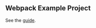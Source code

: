 ## Webpack Example Project

See the [guide](https://app-config.netlify.app/guide/webpack/example.html).
